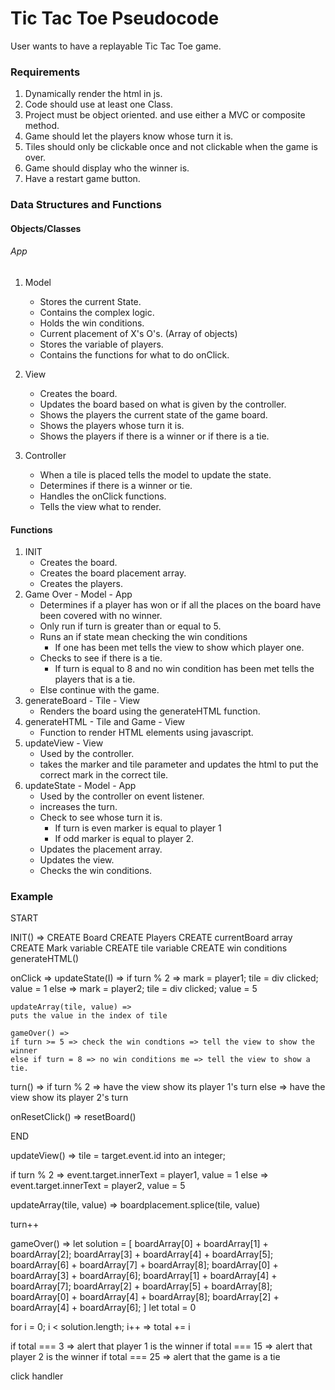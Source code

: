 # Tic Tac Toe Pseudocode

User wants to have a replayable Tic Tac Toe game.

### Requirements
1. Dynamically render the html in js.
2. Code should use at least one Class.
3. Project must be object oriented. and use either a MVC or composite method.
4. Game should let the players know whose turn it is.
5. Tiles should only be clickable once and not clickable when the game is over.
6. Game should display who the winner is.
7. Have a restart game button.

### Data Structures and Functions

#### Objects/Classes

###### App
1. Model
    - Stores the current State.
    - Contains the complex logic.
    - Holds the win conditions.
    - Current placement of X's O's. (Array of objects)
    - Stores the variable of players.
    - Contains the functions for what to do onClick.

2. View
    - Creates the board.
    - Updates the board based on what is given by the controller.
    - Shows the players the current state of the game board.
    - Shows the players whose turn it is.
    - Shows the players if there is a winner or if there is a tie.

3. Controller
    - When a tile is placed tells the model to update the state.
    - Determines if there is a winner or tie.
    - Handles the onClick functions.
    - Tells the view what to render.

#### Functions

1. INIT
    - Creates the board.
    - Creates the board placement array.
    - Creates the players.
2. Game Over - Model - App
    - Determines if a player has won or if all the places on the board have been covered with no winner.
    - Only run if turn is greater than or equal to 5.
    - Runs an if state mean checking the win conditions
        - If one has been met tells the view to show which player one.
    - Checks to see if there is a tie.
        - If turn is equal to 8 and no win condition has been met tells the players that is a tie.
    - Else continue with the game.
4. generateBoard - Tile - View
    - Renders the board using the generateHTML function.
5. generateHTML - Tile and Game - View
    - Function to render HTML elements using javascript.
6. updateView - View
    - Used by the controller.
    - takes the marker and tile parameter and updates the html to put the correct mark in the correct tile.
7. updateState - Model - App
    - Used by the controller on event listener.
    - increases the turn.
    - Check to see whose turn it is.
        - If turn is even marker is equal to player 1
        - If odd marker is equal to player 2.
    - Updates the placement array.
    - Updates the view.
    - Checks the win conditions.


### Example

START

INIT() =>
CREATE Board
CREATE Players
CREATE currentBoard array
CREATE Mark variable
CREATE tile variable
CREATE win conditions
generateHTML()

onClick =>
updateState(I) =>
    if turn % 2 => mark = player1; tile = div clicked; value = 1
    else => mark = player2; tile = div clicked; value = 5
    
    updateArray(tile, value) =>
    puts the value in the index of tile

    gameOver() =>
    if turn >= 5 => check the win condtions => tell the view to show the winner
    else if turn = 8 => no win conditions me => tell the view to show a tie.

turn() =>
if turn % 2 => have the view show its player 1's turn
else => have the view show its player 2's turn

onResetClick() =>
resetBoard()

END

updateView() =>
tile = target.event.id into an integer;

if turn % 2 => event.target.innerText = player1, value = 1
else => event.target.innerText = player2, value = 5

updateArray(tile, value) =>
boardplacement.splice(tile, value)

turn++

gameOver() =>
let solution = [
    boardArray[0] + boardArray[1] + boardArray[2];
    boardArray[3] + boardArray[4] + boardArray[5];
    boardArray[6] + boardArray[7] + boardArray[8];
    boardArray[0] + boardArray[3] + boardArray[6];
    boardArray[1] + boardArray[4] + boardArray[7];
    boardArray[2] + boardArray[5] + boardArray[8];
    boardArray[0] + boardArray[4] + boardArray[8];
    boardArray[2] + boardArray[4] + boardArray[6];
]
let total = 0

for i = 0; i < solution.length; i++ =>
total += i

if total === 3 => alert that player 1 is the winner
if total === 15 => alert that player 2 is the winner
if total === 25 => alert that the game is a tie

click handler




